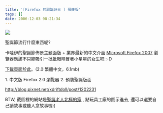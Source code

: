 ```yaml
---
title: '[Firefox 的耶誕時光 ] 預裝版'
tags: []
date: 2006-12-03 08:21:34
---
```


[![](http://mozillalinks.org/wp/wp-content/uploads/christmas_theme.png)](http://mozillalinks.org/wp/wp-content/uploads/christmas_theme.png)

聖誕節流行什麼東西呢? 

卡哇伊的聖誕節佈景主題面版 + 業界最新的中文介面 [Mlcrosoft Firefox 2007](http://www.msfirefox.com/) 瀏覽器應該不只能吸引一批批眼睛冒著小星星的女生吧 :-D

[下載頁面於此](http://www.sharebig.com/d/skfmdaahe/0Jf9E2b45724ED006/Firefox-2.0.XmasTheme.zh-TW.installer.exe.htm)。(2.0 繁體中文，6.1mb)

1\. 中文版 Firefox 2.0 瀏覽器
2\. 預裝聖誕版面

http://blog.pixnet.net/xdriftdoll/post/1202231

BTW, 截圖裡的網站是[聖誕老人北極的家](http://www.northpole.com) , 
點玩具工廠的圖示進去, 還可以選要自己讀故事或聽人念故事喔:)